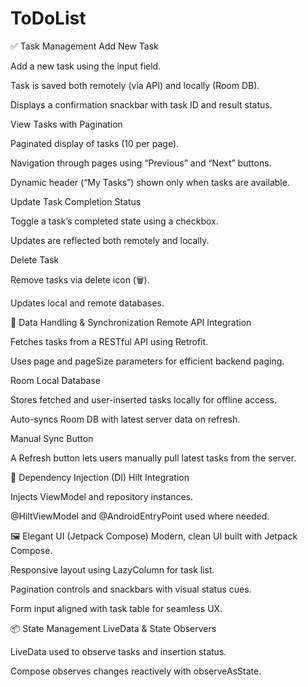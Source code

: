 # ToDoList

✅ Task Management
Add New Task

Add a new task using the input field.

Task is saved both remotely (via API) and locally (Room DB).

Displays a confirmation snackbar with task ID and result status.

View Tasks with Pagination

Paginated display of tasks (10 per page).

Navigation through pages using “Previous” and “Next” buttons.

Dynamic header (“My Tasks”) shown only when tasks are available.

Update Task Completion Status

Toggle a task’s completed state using a checkbox.

Updates are reflected both remotely and locally.

Delete Task

Remove tasks via delete icon (🗑️).

Updates local and remote databases.

📲 Data Handling & Synchronization
Remote API Integration

Fetches tasks from a RESTful API using Retrofit.

Uses page and pageSize parameters for efficient backend paging.

Room Local Database

Stores fetched and user-inserted tasks locally for offline access.

Auto-syncs Room DB with latest server data on refresh.

Manual Sync Button

A Refresh button lets users manually pull latest tasks from the server.

💉 Dependency Injection (DI)
Hilt Integration

Injects ViewModel and repository instances.

@HiltViewModel and @AndroidEntryPoint used where needed.

🖼️ Elegant UI (Jetpack Compose)
Modern, clean UI built with Jetpack Compose.

Responsive layout using LazyColumn for task list.

Pagination controls and snackbars with visual status cues.

Form input aligned with task table for seamless UX.

📦 State Management
LiveData & State Observers

LiveData used to observe tasks and insertion status.

Compose observes changes reactively with observeAsState.

